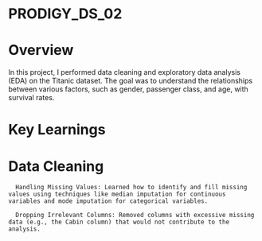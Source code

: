 # PRODIGY_DS_02
# Overview
In this project, I performed data cleaning and exploratory data analysis (EDA) on the Titanic dataset. The goal was to understand the relationships between various factors, such as gender, passenger class, and age, with survival rates.

# Key Learnings

# Data Cleaning
      Handling Missing Values: Learned how to identify and fill missing values using techniques like median imputation for continuous variables and mode imputation for categorical variables.

      Dropping Irrelevant Columns: Removed columns with excessive missing data (e.g., the Cabin column) that would not contribute to the analysis.
